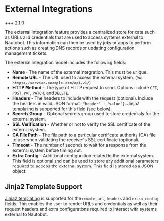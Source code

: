# External Integrations

+++ 2.1.0

The external integration feature provides a centralized store for data such as URLs and credentials that are used to access systems external to Nautobot. This information can then be used by jobs or apps to perform actions such as creating DNS records or updating configuration management tickets.

The external integration model includes the following fields:

- **Name** - The name of the external integration. This must be unique.
- **Remote URL** - The URL used to access the external system. (ex: `https://service.example.com/api/v1/`)
- **HTTP Method** - The type of HTTP request to send. Options include `GET`, `POST`, `PUT`, `PATCH`, and `DELETE`.
- **Headers** - The headers to include with the request (optional). Include the headers in valid JSON format `{"header" : "value"}`. Jinja2 templating is supported for this field (see below).
- **Secrets Group** - Optional secrets group used to store credentials for the external system.
- **SSL Verification** - Whether or not to verify the SSL certificate of the external system.
- **CA File Path** - The file path to a particular certificate authority (CA) file to use when validating the receiver's SSL certificate (optional).
- **Timeout** - The number of seconds to wait for a response from the external system before timing out.
- **Extra Config** - Additional configuration related to the external system. This field is optional and can be used to store any additional parameters required to access the external system. This field is stored as a JSON object.

## Jinja2 Template Support

[Jinja2 templating](https://jinja.palletsprojects.com/) is supported for the `remote_url`, `headers` and `extra_config` fields. This enables the user to render URLs and credentials as well as their request headers and extra configurations required to interact with systems external to Nautobot.
